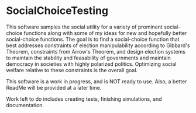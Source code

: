 # SocialChoiceTesting
This software samples the social utility for a variety of prominent social-choice functions along with some of my ideas for new and hopefully better social-choice functions. The goal is to find a social-choice function that best addresses constraints of election manipulability according to Gibbard's Theorem, constraints from Arrow's Theorem, and design election systems to maintain the stability and feasability of governments and maintain democracy in societies with highly polarized politics. Optimizing social welfare relative to these constraints is the overall goal.

This software is a work in progress, and is NOT ready to use. Also, a better ReadMe will be provided at a later time.

Work left to do includes creating tests, finishing simulations, and documentation.

